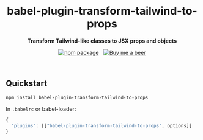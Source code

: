 <br>

<h1 align="center">babel-plugin-transform-tailwind-to-props</h1>

<p align="center">
  <strong>Transform Tailwind-like classes to JSX props and objects</strong>
</p>

<p align="center">
  <a href="https://www.npmjs.com/package/babel-plugin-transform-tailwind-to-props"><img src="https://img.shields.io/npm/v/babel-plugin-transform-tailwind-to-props" alt="npm package"></a>
  &nbsp;
  <a href="https://www.buymeacoffee.com/axtgr"><img src="https://img.shields.io/badge/%F0%9F%8D%BA-Buy%20me%20a%20beer-red?style=flat" alt="Buy me a beer"></a>
</p>

<br>

## Quickstart

```
npm install babel-plugin-transform-tailwind-to-props
```

In `.babelrc` or babel-loader:

```js
{
  "plugins": [["babel-plugin-transform-tailwind-to-props", options]]
}
```
